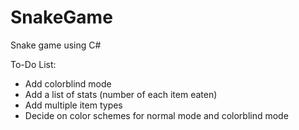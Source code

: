 # SnakeGame
Snake game using C#

To-Do List:
- Add colorblind mode
- Add a list of stats (number of each item eaten)
- Add multiple item types
- Decide on color schemes for normal mode and colorblind mode
